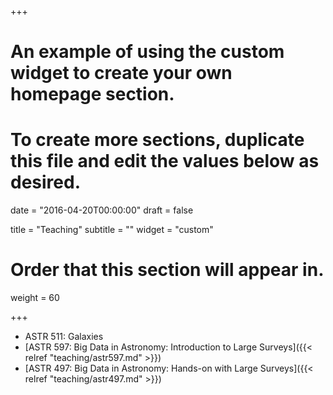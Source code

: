 +++
# An example of using the custom widget to create your own homepage section.
# To create more sections, duplicate this file and edit the values below as desired.

date = "2016-04-20T00:00:00"
draft = false

title = "Teaching"
subtitle = ""
widget = "custom"

# Order that this section will appear in.
weight = 60

+++

- ASTR 511: Galaxies
- [ASTR 597: Big Data in Astronomy: Introduction to Large Surveys]({{< relref "teaching/astr597.md" >}})
- [ASTR 497: Big Data in Astronomy: Hands-on with Large Surveys]({{< relref "teaching/astr497.md" >}})
